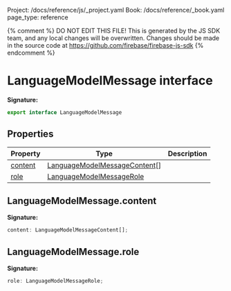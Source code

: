 Project: /docs/reference/js/_project.yaml
Book: /docs/reference/_book.yaml
page_type: reference

{% comment %}
DO NOT EDIT THIS FILE!
This is generated by the JS SDK team, and any local changes will be
overwritten. Changes should be made in the source code at
https://github.com/firebase/firebase-js-sdk
{% endcomment %}

# LanguageModelMessage interface
<b>Signature:</b>

```typescript
export interface LanguageModelMessage 
```

## Properties

|  Property | Type | Description |
|  --- | --- | --- |
|  [content](./ai.languagemodelmessage.md#languagemodelmessagecontent) | [LanguageModelMessageContent](./ai.languagemodelmessagecontent.md#languagemodelmessagecontent_interface)<!-- -->\[\] |  |
|  [role](./ai.languagemodelmessage.md#languagemodelmessagerole) | [LanguageModelMessageRole](./ai.md#languagemodelmessagerole) |  |

## LanguageModelMessage.content

<b>Signature:</b>

```typescript
content: LanguageModelMessageContent[];
```

## LanguageModelMessage.role

<b>Signature:</b>

```typescript
role: LanguageModelMessageRole;
```
